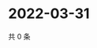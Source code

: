 # 2022-03-31

共 0 条

<!-- BEGIN WEIBO -->
<!-- 最后更新时间 Thu Mar 31 2022 15:00:38 GMT+0800 (China Standard Time) -->

<!-- END WEIBO -->
